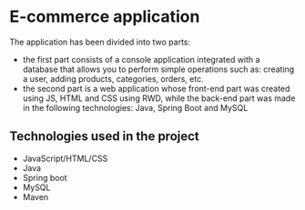 ﻿# E-commerce application

The application has been divided into two parts:
- the first part consists of a console application integrated with a database that allows you to perform simple operations such as: creating a user, adding products, categories, orders, etc.
- the second part is a web application whose front-end part was created using JS, HTML and CSS using RWD, while the back-end part was made in the following technologies: Java, Spring Boot and MySQL
 
## Technologies used in the project
- JavaScript/HTML/CSS
- Java
- Spring boot
- MySQL
- Maven
